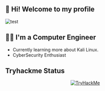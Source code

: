 ## 👋 Hi! Welcome to my profile 

<picture>
  <img alt="test" src="https://cdn.discordapp.com/attachments/1084203416294801419/1215984686611038378/github.png?ex=66b7f7bd&is=66b6a63d&hm=aff0ac9040c63968f0f844474929272db417749b44ef046ed25c7ee3ef36e9a9&">
</picture>

## 👨‍💻 I'm a Computer Engineer

- Currently learning more about Kali Linux.
- CyberSecurity Enthusiast

## Tryhackme Status

<div align="center">
 <a target="_blank" href="https://tryhackme.com/p/Shadow10Z"><img title="TryHackMe Profile" src="https://tryhackme-badges.s3.amazonaws.com/Shadow10Z.png" alt="TryHackMe"></a>
</div>

